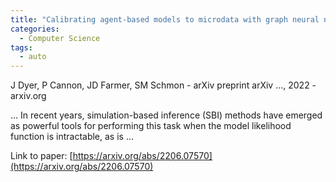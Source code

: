 ```yaml
---
title: "Calibrating agent-based models to microdata with graph neural networks"
categories:
  - Computer Science
tags:
  - auto
---
```

J Dyer, P Cannon, JD Farmer, SM Schmon - arXiv preprint arXiv …, 2022 - arxiv.org

… In recent years, simulation-based inference (SBI) methods have emerged as powerful tools for performing this task when the model likelihood function is intractable, as is …

Link to paper: [https://arxiv.org/abs/2206.07570](https://arxiv.org/abs/2206.07570)
